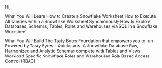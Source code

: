 Hi,

What You Will Learn
How to Create a Snowflake Worksheet
How to Execute All Queries within a Snowflake Worksheet Synchronously
How to Explore Databases, Schemas, Tables, Roles and Warehouses via SQL in a Snowflake Worksheet


What You Will Build
The Tasty Bytes Foundation that empowers you to run Powered by Tasty Bytes - Quickstarts.
A Snowflake Database
Raw, Harmonized and Analytic Schemas complete with Tables and Views
Workload Specific Snowflake Roles and Warehouses
Role Based Access Control (RBAC)
